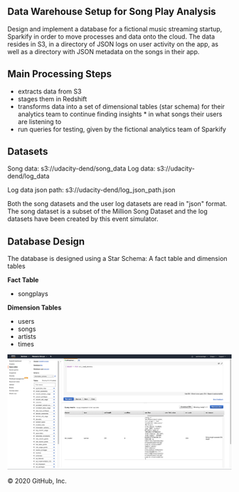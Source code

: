 ## Data Warehouse Setup for Song Play Analysis

Design and implement a database for a fictional music streaming startup, Sparkify in order to move processes and data onto the cloud. The data resides in S3, in a directory of JSON logs on user activity on the app, as well as a directory with JSON metadata on the songs in their app.

## Main Processing Steps

* extracts data from S3
* stages them in Redshift
* transforms data into a set of dimensional tables (star schema) for their analytics team to continue finding insights * in what songs their users are listening to
* run queries for testing, given by the fictional analytics team of Sparkify

## Datasets

Song data: s3://udacity-dend/song_data Log data: s3://udacity-dend/log_data

Log data json path: s3://udacity-dend/log_json_path.json

Both the song datasets and the user log datasets are read in "json" format. The song dataset is a subset of the Million Song Dataset and the log datasets have been created by this event simulator.

## Database Design

The database is designed using a Star Schema: A fact table and dimension tables

**Fact Table**

* songplays

**Dimension Tables**

* users
* songs
* artists
* times

![](../png/dwh-db-schema.png?raw=true)

© 2020 GitHub, Inc.
